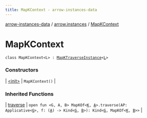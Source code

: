 ```yaml
---
title: MapKContext - arrow-instances-data
---
```


[arrow-instances-data](../../index.html) / [arrow.instances](../index.html) / [MapKContext](./index.html)

# MapKContext

`class MapKContext<L> : `[`MapKTraverseInstance`](../-map-k-traverse-instance/index.html)`<`[`L`](index.html#L)`>`

### Constructors

| [&lt;init&gt;](-init-.html) | `MapKContext()` |

### Inherited Functions

| [traverse](../-map-k-traverse-instance/traverse.html) | `open fun <G, A, B> MapKOf<`[`K`](../-map-k-traverse-instance/index.html#K)`, `[`A`](../-map-k-traverse-instance/traverse.html#A)`>.traverse(AP: Applicative<`[`G`](../-map-k-traverse-instance/traverse.html#G)`>, f: (`[`A`](../-map-k-traverse-instance/traverse.html#A)`) -> Kind<`[`G`](../-map-k-traverse-instance/traverse.html#G)`, `[`B`](../-map-k-traverse-instance/traverse.html#B)`>): Kind<`[`G`](../-map-k-traverse-instance/traverse.html#G)`, MapKOf<`[`K`](../-map-k-traverse-instance/index.html#K)`, `[`B`](../-map-k-traverse-instance/traverse.html#B)`>>` |

